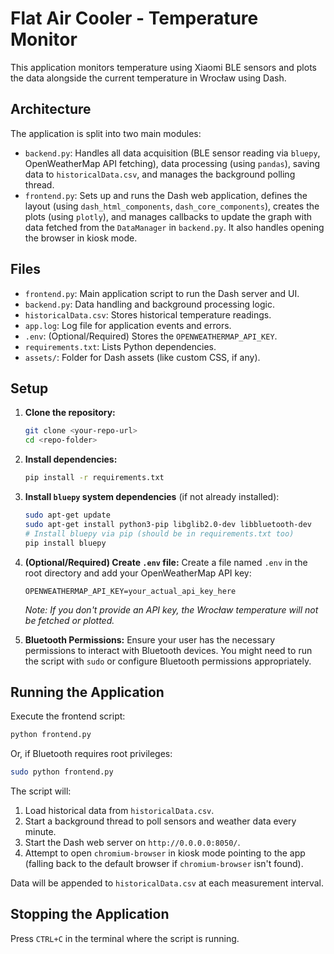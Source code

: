 # Flat Air Cooler - Temperature Monitor

This application monitors temperature using Xiaomi BLE sensors and plots the data alongside the current temperature in Wrocław using Dash.

## Architecture

The application is split into two main modules:

*   `backend.py`: Handles all data acquisition (BLE sensor reading via `bluepy`, OpenWeatherMap API fetching), data processing (using `pandas`), saving data to `historicalData.csv`, and manages the background polling thread.
*   `frontend.py`: Sets up and runs the Dash web application, defines the layout (using `dash_html_components`, `dash_core_components`), creates the plots (using `plotly`), and manages callbacks to update the graph with data fetched from the `DataManager` in `backend.py`. It also handles opening the browser in kiosk mode.

## Files

*   `frontend.py`: Main application script to run the Dash server and UI.
*   `backend.py`: Data handling and background processing logic.
*   `historicalData.csv`: Stores historical temperature readings.
*   `app.log`: Log file for application events and errors.
*   `.env`: (Optional/Required) Stores the `OPENWEATHERMAP_API_KEY`.
*   `requirements.txt`: Lists Python dependencies.
*   `assets/`: Folder for Dash assets (like custom CSS, if any).

## Setup

1.  **Clone the repository:**
    ```bash
    git clone <your-repo-url>
    cd <repo-folder>
    ```
2.  **Install dependencies:**
    ```bash
    pip install -r requirements.txt
    ```
3.  **Install `bluepy` system dependencies** (if not already installed):
    ```bash
    sudo apt-get update
    sudo apt-get install python3-pip libglib2.0-dev libbluetooth-dev
    # Install bluepy via pip (should be in requirements.txt too)
    pip install bluepy
    ```
4.  **(Optional/Required) Create `.env` file:**
    Create a file named `.env` in the root directory and add your OpenWeatherMap API key:
    ```
    OPENWEATHERMAP_API_KEY=your_actual_api_key_here
    ```
    *Note: If you don't provide an API key, the Wrocław temperature will not be fetched or plotted.*

5.  **Bluetooth Permissions:** Ensure your user has the necessary permissions to interact with Bluetooth devices. You might need to run the script with `sudo` or configure Bluetooth permissions appropriately.

## Running the Application

Execute the frontend script:

```bash
python frontend.py
```

Or, if Bluetooth requires root privileges:

```bash
sudo python frontend.py
```

The script will:
1.  Load historical data from `historicalData.csv`.
2.  Start a background thread to poll sensors and weather data every minute.
3.  Start the Dash web server on `http://0.0.0.0:8050/`.
4.  Attempt to open `chromium-browser` in kiosk mode pointing to the app (falling back to the default browser if `chromium-browser` isn't found).

Data will be appended to `historicalData.csv` at each measurement interval.

## Stopping the Application

Press `CTRL+C` in the terminal where the script is running. 